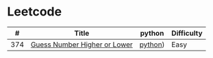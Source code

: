 # Leetcode

| #|Title|python|Difficulty|
|---| -----  | ---------- | ---------- | 
|374|[Guess Number Higher or Lower](https://leetcode.com/problems/guess-number-higher-or-lower)|[python](./Python/374_Guess%20Number%20Higher%20or%20Lower.py))|Easy|
